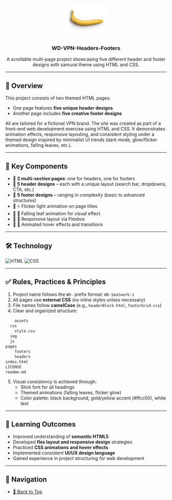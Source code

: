 <a name="readme-top"></a>

<br/>

<div align="center">
  <a href="https://github.com/zyx-0314/">
    <img src="./assets/img/saging.jpg" alt="Logo" width="130" height="100">
  </a>
  <h3 align="center">WD-VPN-Headers-Footers</h3>
</div>

<div align="center">
  A scrollable multi-page project showcasing five different header and footer designs with samurai theme using HTML and CSS.
</div>

---

## 📄 Overview

This project consists of two themed HTML pages:

- One page features **five unique header designs**
- Another page includes **five creative footer designs**

All are tailored for a fictional VPN brand. The site was created as part of a front-end web development exercise using HTML and CSS. It demonstrates animation effects, responsive layouting, and consistent styling under a themed design inspired by minimalist UI trends (dark mode, glow/flicker animations, falling leaves, etc.).

---

## 🎯 Key Components

- 🔹 **2 multi-section pages**: one for headers, one for footers  
- 🔹 **5 header designs** – each with a unique layout (search bar, dropdowns, CTA, etc.)
- 🔹 **5 footer designs** – ranging in complexity (basic to advanced structures)
- 🔹 ⚡ Flicker light animation on page titles  
- 🔹 🍃 Falling leaf animation for visual effect  
- 🔹 📱 Responsive layout via Flexbox  
- 🔹 🔁 Animated hover effects and transitions

---

## 🛠 Technology

![HTML](https://img.shields.io/badge/HTML-E34F26?style=for-the-badge&logo=html5&logoColor=white)
![CSS](https://img.shields.io/badge/CSS-1572B6?style=for-the-badge&logo=css3&logoColor=white)

---

## ✅ Rules, Practices & Principles

1. Project name follows the `WD-` prefix format: `WD-Seatwork-1`
2. All pages use **external CSS** (no inline styles unless necessary)
3. File names follow **camelCase** (e.g., `headerBlock.html`, `footerGrid.css`)
4. Clear and organized structure:
```
    assets
  css
    style.css
  img       
  js  
pages
    footers
    headers
index.html
LICENSE
readme.md
```
5. Visual consistency is achieved through:
   - Stick font for all headings
   - Themed animations (falling leaves, flicker glow)
   - Color palette: black background, gold/yellow accent (#ffcc00), white text

---

## 🧠 Learning Outcomes

- Improved understanding of **semantic HTML5**
- Developed **flex layout and responsive design** strategies
- Practiced **CSS animations and hover effects**
- Implemented consistent **UI/UX design language**
- Gained experience in project structuring for web development

---

## 🧭 Navigation

- [🔼 Back to Top](#readme-top)

